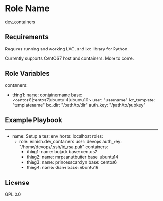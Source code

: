 Role Name
=========

dev_containers

Requirements
------------

Requires running and working LXC, and lxc library for Python.

Currently supports CentOS7 host and containers. More to come.

Role Variables
--------------

containers:
  - thing1:
    name: containername
    base: <centos6|centos7|ubuntu14|ubuntu16>
user: "username"
lxc_template: "templatename"
lxc_dir: "/path/to/dir"
auth_key: "/path/to/pubkey"


Example Playbook
----------------
---
- name: Setup a test env
  hosts: localhost
  roles:
    - role: erinish.dev_containers
      user: devops
      auth_key: "/home/devops/.ssh/id_rsa.pub"
      containers:
        - thing1:
          name: bojack
          base: centos7
        - thing2:
          name: mrpeanutbutter
          base: ubuntu14
        - thing3:
          name: princesscarolyn
          base: centos6
        - thing4:
          name: diane
          base: ubuntu16

License
-------

GPL 3.0
